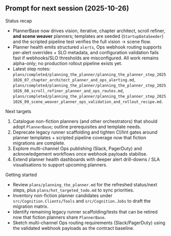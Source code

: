 Prompt for next session (2025-10-26)
-----------------------------------

Status recap
- PlannerBase now drives vision, iterative, chapter architect, scroll refiner, **and scene weaver** planners; templates are seeded (`StartupDataSeeder`) and the scripted pipeline test verifies the full vision → scene flow.
- Planner health emits structured `alerts`, Ops webhook routing supports per-alert overrides + SLO metadata, and configuration validation fails fast if webhooks/SLO thresholds are misconfigured. All work remains alpha-only; no production rollout pipeline exists yet.
- Latest step notes: `plans/completed/planning_the_planner/planning_the_planner_step_20251026_07_chapter_architect_planner_and_ops_alerting.md`, `plans/completed/planning_the_planner/planning_the_planner_step_20251026_08_scroll_refiner_planner_and_ops_routes.md`, `plans/completed/planning_the_planner/planning_the_planner_step_20251026_09_scene_weaver_planner_ops_validation_and_rollout_recipe.md`.

Next targets
1. Catalogue non-fiction planners (and other orchestrators) that should adopt `PlannerBase`; outline prerequisites and template needs.
2. Deprecate legacy runner scaffolding and tighten CI/lint gates around planner templates + scripted pipeline coverage now that fiction migrations are complete.
3. Explore multi-channel Ops publishing (Slack, PagerDuty) and acknowledgement workflows once webhook payloads stabilise.
4. Extend planner health dashboards with deeper alert drill-downs / SLA visualisations to support upcoming planners.

Getting started
- Review `plans/planning_the_planner.md` for the refreshed status/next steps, plus `plans/hot_targeted_todo.md` to sync priorities.
- Inventory non-fiction planner candidates under `src/Cognition.Clients/Tools` and `src/Cognition.Jobs` to draft the migration matrix.
- Identify remaining legacy runner scaffolding/tests that can be retired now that fiction planners share `PlannerBase`.
- Sketch multi-channel Ops routing requirements (Slack/PagerDuty) using the validated webhook payloads as the contract baseline.

